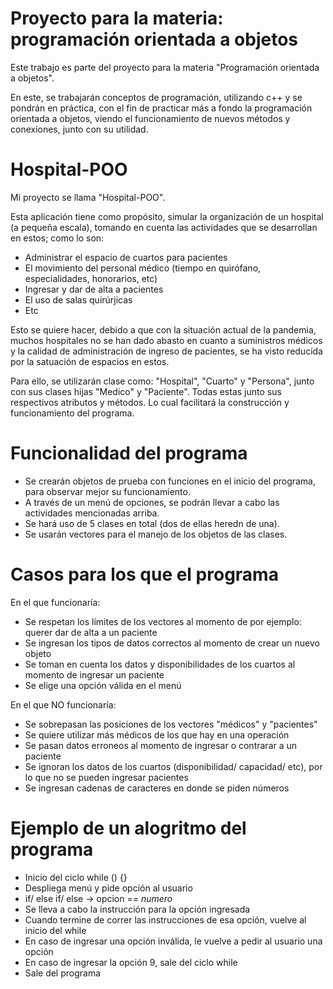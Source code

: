 # Proyecto para la materia: programación orientada a objetos
Este trabajo es parte del proyecto para la materia "Programación orientada a objetos".

En este, se trabajarán conceptos de programación, utilizando c++ y se pondrán en práctica, con el fin de practicar más a fondo la programación orientada a objetos, viendo el funcionamiento de nuevos métodos y conexiones, junto con su utilidad.

# Hospital-POO
Mi proyecto se llama "Hospital-POO".

Esta aplicación tiene como propósito, simular la organización de un hospital (a pequeña escala), tomando en cuenta las actividades que se desarrollan en estos; como lo son:
- Administrar el espacio de cuartos para pacientes
- El movimiento del personal médico (tiempo en quirófano, especialidades, honorarios, etc)
- Ingresar y dar de alta a pacientes
- El uso de salas quirúrjicas
- Etc

Esto se quiere hacer, debido a que con la situación actual de la pandemia, muchos hospitales no se han dado abasto en cuanto a suministros médicos y la calidad de administración de ingreso de pacientes, se ha visto reducida por la satuación de espacios en estos.

Para ello, se utilizarán clase como: "Hospital", "Cuarto" y "Persona", junto con sus clases hijas "Medico" y "Paciente".
Todas estas junto sus respectivos atributos y métodos. Lo cual facilitará la construcción y funcionamiento del programa.

# Funcionalidad del programa
- Se crearán objetos de prueba con funciones en el inicio del programa, para observar mejor su funcionamiento.
- A través de un menú de opciones, se podrán llevar a cabo las actividades mencionadas arriba.
- Se hará uso de 5 clases en total (dos de ellas heredn de una).
- Se usarán vectores para el manejo de los objetos de las clases.

# Casos para los que el programa
En el que funcionaría:
- Se respetan los límites de los vectores al momento de por ejemplo: querer dar de alta a un paciente
- Se ingresan los tipos de datos correctos al momento de crear un nuevo objeto
- Se toman en cuenta los datos y disponibilidades de los cuartos al momento de ingresar un paciente
- Se elige una opción válida en el menú

En el que NO funcionaría:
- Se sobrepasan las posiciones de los vectores "médicos" y "pacientes"
- Se quiere utilizar más médicos de los que hay en una operación
- Se pasan datos erroneos al momento de ingresar o contrarar a un paciente
- Se ignoran los datos de los cuartos (disponibilidad/ capacidad/ etc), por lo que no se pueden ingresar pacientes
- Se ingresan cadenas de caracteres en donde se piden números

# Ejemplo de un alogritmo del programa
- Inicio del ciclo while () {}
- Despliega menú y pide opción al usuario
- if/ else if/ else -> opcion == _numero_
- Se lleva a cabo la instrucción para la opción ingresada
- Cuando termine de correr las instrucciones de esa opción, vuelve al inicio del while
- En caso de ingresar una opción inválida, le vuelve a pedir al usuario una opción
- En caso de ingresar la opción 9, sale del ciclo while 
- Sale del programa

